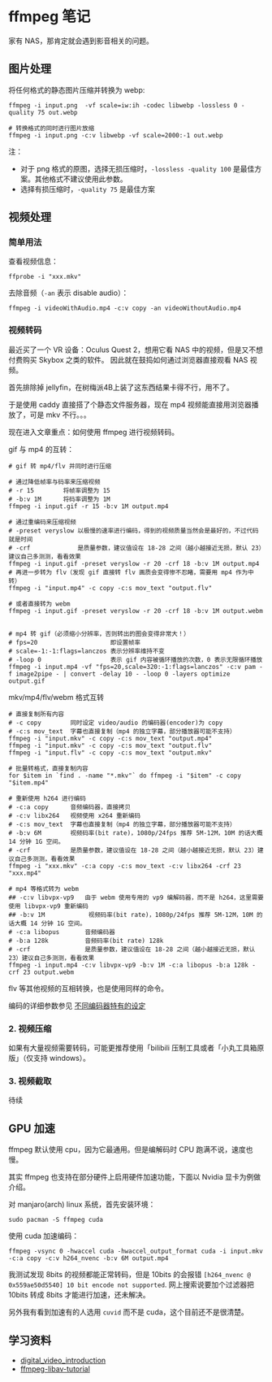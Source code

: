 # ffmpeg 笔记

家有 NAS，那肯定就会遇到影音相关的问题。


## 图片处理

将任何格式的静态图片压缩并转换为 webp:

```shell
ffmpeg -i input.png  -vf scale=iw:ih -codec libwebp -lossless 0 -quality 75 out.webp

# 转换格式的同时进行图片放缩
ffmpeg -i input.png -c:v libwebp -vf scale=2000:-1 out.webp
```

注：

- 对于 png 格式的原图，选择无损压缩时，`-lossless -quality 100` 是最佳方案。其他格式不建议使用此参数。
- 选择有损压缩时，`-quality 75` 是最佳方案

## 视频处理

### 简单用法

查看视频信息：

```shell
ffprobe -i "xxx.mkv"
```

去除音频（`-an` 表示 disable audio）：

```shell
ffmpeg -i videoWithAudio.mp4 -c:v copy -an videoWithoutAudio.mp4
```

### 视频转码

最近买了一个 VR 设备：Oculus Quest 2，想用它看 NAS 中的视频，但是又不想付费购买 Skybox 之类的软件。
因此就在鼓捣如何通过浏览器直接观看 NAS 视频。

首先排除掉 jellyfin，在树梅派4B上装了这东西结果卡得不行，用不了。

于是使用 caddy 直接搭了个静态文件服务器，现在 mp4 视频能直接用浏览器播放了，可是 mkv 不行。。。

现在进入文章重点：如何使用 ffmpeg 进行视频转码。

gif 与 mp4 的互转：

```shell
# gif 转 mp4/flv 并同时进行压缩

# 通过降低帧率与码率来压缩视频
# -r 15        将帧率调整为 15
# -b:v 1M      将码率调整为 1M
ffmpeg -i input.gif -r 15 -b:v 1M output.mp4

# 通过重编码来压缩视频
# -preset veryslow 以极慢的速率进行编码，得到的视频质量当然会是最好的，不过代码就是时间
# -crf             是质量参数，建议值设在 18-28 之间（越小越接近无损，默认 23）建议自己多测测，看看效果
ffmpeg -i input.gif -preset veryslow -r 20 -crf 18 -b:v 1M output.mp4
# 再进一步转为 flv（发现 gif 直接转 flv 画质会变得惨不忍睹，需要用 mp4 作为中转）
ffmpeg -i "input.mp4" -c copy -c:s mov_text "output.flv"

# 或者直接转为 webm
ffmpeg -i input.gif -preset veryslow -r 20 -crf 18 -b:v 1M output.webm


# mp4 转 gif（必须缩小分辨率，否则转出的图会变得非常大！）
# fps=20                    即设置帧率
# scale=-1:-1:flags=lanczos 表示分辨率维持不变
# -loop 0                   表示 gif 内容被循环播放的次数，0 表示无限循环播放
ffmpeg -i input.mp4 -vf "fps=20,scale=320:-1:flags=lanczos" -c:v pam -f image2pipe - | convert -delay 10 - -loop 0 -layers optimize output.gif
```

mkv/mp4/flv/webm 格式互转

```shell
# 直接复制所有内容
# -c copy        同时设定 video/audio 的编码器(encoder)为 copy
# -c:s mov_text  字幕也直接复制（mp4 的独立字幕，部分播放器可能不支持）
ffmpeg -i "input.mkv" -c copy -c:s mov_text "output.mp4"
ffmpeg -i "input.mkv" -c copy -c:s mov_text "output.flv"
ffmpeg -i "input.flv" -c copy -c:s mov_text "output.mkv"

# 批量转格式，直接复制内容
for $item in `find . -name "*.mkv"` do ffmpeg -i "$item" -c copy "$item.mp4"

# 重新使用 h264 进行编码
# -c:a copy      音频编码器，直接拷贝
# -c:v libx264   视频使用 x264 重新编码
# -c:s mov_text  字幕也直接复制（mp4 的独立字幕，部分播放器可能不支持）
# -b:v 6M        视频码率(bit rate)，1080p/24fps 推荐 5M-12M，10M 的话大概 14 分钟 1G 空间。
# -crf           是质量参数，建议值设在 18-28 之间（越小越接近无损，默认 23）建议自己多测测，看看效果
ffmpeg -i "xxx.mkv" -c:a copy -c:s mov_text -c:v libx264 -crf 23 "xxx.mp4"

# mp4 等格式转为 webm
## -c:v libvpx-vp9   由于 webm 使用专用的 vp9 编解码器，而不是 h264，这里需要使用 libvpx-vp9 重新编码
## -b:v 1M            视频码率(bit rate)，1080p/24fps 推荐 5M-12M，10M 的话大概 14 分钟 1G 空间。
# -c:a libopus       音频编码器
# -b:a 128k          音频码率(bit rate) 128k
# -crf               是质量参数，建议值设在 18-28 之间（越小越接近无损，默认 23）建议自己多测测，看看效果
ffmpeg -i input.mp4 -c:v libvpx-vp9 -b:v 1M -c:a libopus -b:a 128k -crf 23 output.webm
```

flv 等其他视频的互相转换，也是使用同样的命令。

编码的详细参数参见 [不同编码器特有的设定](https://gloomy-ghost.gitbooks.io/-ffmpeg/content/08-differente-encoders-special-options.html#%E5%AD%A6%E4%BC%9A%E7%9C%8B%E6%96%87%E6%A1%A3)


### 2. 视频压缩

如果有大量视频需要转码，可能更推荐使用「bilibili 压制工具或者「小丸工具箱原版」（仅支持 windows）。


### 3. 视频截取

待续


## GPU 加速

ffmpeg 默认使用 cpu，因为它最通用。但是编解码时 CPU 跑满不说，速度也慢。

其实 ffmpeg 也支持在部分硬件上启用硬件加速功能，下面以 Nvidia 显卡为例做介绍。

对 manjaro(arch) linux 系统，首先安装环境：

```shell
sudo pacman -S ffmpeg cuda
```

使用 cuda 加速编码：

```shell
ffmpeg -vsync 0 -hwaccel cuda -hwaccel_output_format cuda -i input.mkv -c:a copy -c:v h264_nvenc -b:v 6M output.mp4
```

我测试发现 8bits 的视频都能正常转码，但是 10bits 的会报错 `[h264_nvenc @ 0x559ae50d5540] 10 bit encode not supported`.
网上搜索说要加个过滤器把 10bits 转成 8bits 才能进行加速，还未解决。

另外我有看到加速有的人选用 `cuvid` 而不是 cuda，这个目前还不是很清楚。


## 学习资料

- [digital_video_introduction](https://github.com/leandromoreira/digital_video_introduction)
- [ffmpeg-libav-tutorial](https://github.com/leandromoreira/ffmpeg-libav-tutorial)
